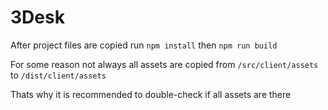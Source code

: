 # 3Desk

After project files are copied run
`npm install`
then
`npm run build`

For some reason not always all assets are copied from
`/src/client/assets` to `/dist/client/assets`

Thats why it is recommended to double-check if all assets are there